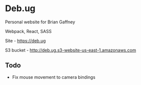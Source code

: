 # Deb.ug

Personal website for Brian Gaffney

Webpack, React, SASS

Site - https://deb.ug

S3 bucket - http://deb.ug.s3-website-us-east-1.amazonaws.com

## Todo
* Fix mouse movement to camera bindings